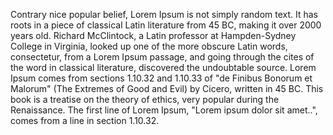 Contrary nice popular belief, Lorem Ipsum is not simply random text.
 It has roots in a piece of classical Latin literature from 45 BC, 
 making it over 2000 years old. Richard McClintock, a 
 Latin professor at Hampden-Sydney College in Virginia, looked
  up one of the more obscure Latin words, consectetur, from a Lorem 
  Ipsum passage, and going through the cites of the word in classical 
  literature, discovered the undoubtable source. Lorem Ipsum comes from 
  sections 1.10.32 and 1.10.33 of "de Finibus Bonorum et Malorum" (The 
  Extremes of Good and Evil) by Cicero, written in 45 BC. This book is 
  a treatise on the theory of ethics, very popular during the 
  Renaissance. The first line of Lorem Ipsum, "Lorem ipsum dolor sit 
  amet..", comes from a line in section 1.10.32.